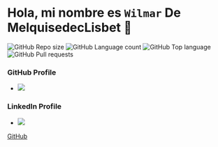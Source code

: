 # Hola, mi nombre es `Wilmar` De **MelquisedecLisbet** 👋

![GitHub Repo size](https://img.shields.io/github/repo-size/WilmarDeML/WilmarDeML?style=for-the-badge&color=success)
![GitHub Language count](https://img.shields.io/github/languages/count/WilmarDeML/WilmarDeML?style=for-the-badge&color=success)
![GitHub Top language](https://img.shields.io/github/languages/top/WilmarDeML/WilmarDeML?style=for-the-badge&color=success)
![GitHub Pull requests](https://img.shields.io/github/issues-pr-raw/WilmarDeML/WilmarDeML?style=for-the-badge&color=success)

### GitHub Profile 
* [![](https://img.shields.io/badge/GitHub-blue?style=social&logo=github)](https://github.com/WilmarDeML)
### LinkedIn Profile
- [![](https://img.shields.io/badge/LinkedIn-white?style=social&logo=linkedin)](https://www.linkedin.com/in/wilmardeml-dev/)



[GitHub](http://github.com)



